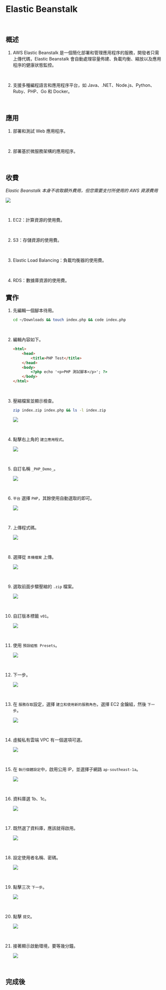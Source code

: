# Elastic Beanstalk

<br>

## 概述

1. AWS Elastic Beanstalk 是一個簡化部署和管理應用程序的服務，開發者只需上傳代碼，Elastic Beanstalk 會自動處理容量佈建、負載均衡、縮放以及應用程序的健康狀態監控。

<br>

2. 支援多種編程語言和應用程序平台，如 Java、.NET、Node.js、Python、Ruby、PHP、Go 和 Docker。

<br>

## 應用

1. 部署和測試 Web 應用程序。

<br>

2. 部署基於微服務架構的應用程序。

<br>

## 收費

_Elastic Beanstalk 本身不收取額外費用，但您需要支付所使用的 AWS 資源費用_

![](images/img_02.png)

<br>

1. EC2：計算資源的使用費。

<br>

2. S3：存儲資源的使用費。

<br>

3. Elastic Load Balancing：負載均衡器的使用費。

<br>

4. RDS：數據庫資源的使用費。

## 實作

1. 先編輯一個腳本待用。

    ```bash
    cd ~/Downloads && touch index.php && code index.php
    ```

<br>

2. 編輯內容如下。

    ```html
    <html>
        <head>
            <title>PHP Test</title>
        </head>
        <body>
            <?php echo '<p>PHP 測試腳本</p>'; ?>
        </body>
    </html>
    ```

<br>

3. 壓縮檔案並顯示檢查。

    ```bash
    zip index.zip index.php && ls -l index.zip
    ```

    ![](images/img_06.png)

<br>

4. 點擊右上角的 `建立應用程式`。

    ![](images/img_01.png)

<br>

5. 自訂名稱 `_PHP_Demo_`。

    ![](images/img_03.png)

<br>

6. `平台` 選擇 `PHP`，其餘使用自動選取的即可。

    ![](images/img_04.png)

<br>

7. 上傳程式碼。

    ![](images/img_05.png)

<br>

8. 選擇從 `本機檔案` 上傳。

    ![](images/img_09.png)

<br>

9. 選取前面步驟壓縮的 `.zip` 檔案。

    ![](images/img_10.png)

<br>

10. 自訂版本標籤 `v01`。

    ![](images/img_07.png)

<br>

11. 使用 `預設組態 Presets`。

    ![](images/img_11.png)

<br>

12. 下一步。

    ![](images/img_08.png)

<br>

13. 在 `服務存取`設定，選擇 `建立和使用新的服務角色`，選擇 EC2 金鑰組，然後 `下一步`。

    ![](images/img_12.png)

<br>

14. 虛擬私有雲端 VPC 有一個選項可選。

    ![](images/img_13.png)

<br>

15. 在 `執行個體設定`中，啟用公用 IP，並選擇子網路 `ap-southeast-1a`。

    ![](images/img_14.png)

<br>

16. 資料庫選 1b、1c。

    ![](images/img_15.png)

<br>

17. 既然選了資料庫，應該就得啟用。

    ![](images/img_16.png)

<br>

18. 設定使用者名稱、密碼。

    ![](images/img_18.png)

<br>

19. 點擊三次 `下一步`。

    ![](images/img_17.png)

<br>

20. 點擊 `提交`。

    ![](images/img_19.png)

<br>

21. 接著顯示啟動環境，要等幾分鐘。

    ![](images/img_20.png)

<br>

## 完成後
